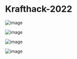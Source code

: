 # Krafthack-2022



![image](https://user-images.githubusercontent.com/29730122/156739098-1522f949-48a9-462f-954b-7490cb2b99f3.png)


![image](https://user-images.githubusercontent.com/29730122/156739015-3216fe08-47d4-4add-849a-b367a84cf418.png)

![image](https://user-images.githubusercontent.com/29730122/156739050-0a29d667-78c9-4ea4-abcf-978a135c7b50.png)

![image](https://user-images.githubusercontent.com/29730122/156739065-e63f86af-2a9f-4142-a8c6-7492f005541f.png)
